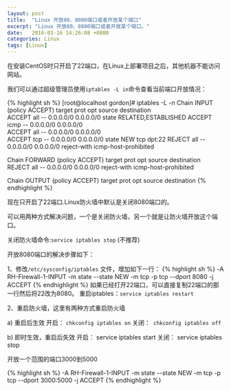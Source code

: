 ```yaml
---
layout: post
title:  "Linux 开放80、8080端口或者开放某个端口"
excerpt: "Linux 开放80、8080端口或者开放某个端口。"
date:   2016-03-16 14:26:08 +0800
categories: Linux
tags: [Linux]
---
```


在安装CentOS时只开启了22端口，在Linux上部署项目之后，其他机器不能访问网站。

我们可以通过超级管理员使用`iptables -L in`命令查看当前端口开放情况：

{% highlight sh %}
[root@localhost gordon]# iptables -L -n
Chain INPUT (policy ACCEPT)
target     prot opt source               destination         
ACCEPT     all  --  0.0.0.0/0            0.0.0.0/0           state RELATED,ESTABLISHED
ACCEPT     icmp --  0.0.0.0/0            0.0.0.0/0           
ACCEPT     all  --  0.0.0.0/0            0.0.0.0/0           
ACCEPT     tcp  --  0.0.0.0/0            0.0.0.0/0           state NEW tcp dpt:22
REJECT     all  --  0.0.0.0/0            0.0.0.0/0           reject-with icmp-host-prohibited

Chain FORWARD (policy ACCEPT)
target     prot opt source               destination         
REJECT     all  --  0.0.0.0/0            0.0.0.0/0           reject-with icmp-host-prohibited

Chain OUTPUT (policy ACCEPT)
target     prot opt source               destination
{% endhighlight %}

现在只开启了22端口.Linux防火墙中默认是关闭8080端口的。

可以用两种方式解决问题，一个是关闭防火墙，另一个就是让防火墙开放这个端口。

关闭防火墙命令:`service iptables stop` (不推荐)

开放8080端口的解决步骤如下：

1、修改`/etc/sysconfig/iptables` 文件，增加如下一行：
{% highlight sh %}
-A RH-Firewall-1-INPUT -m state --state NEW -m tcp -p tcp --dport 8080 -j ACCEPT
{% endhighlight %}
如果已经打开22端口，可以直接复制22端口的那一行然后将22改为8080。
重启iptables：`service iptables restart`

2、重启防火墙，这里有两种方式重启防火墙

a) 重启后生效
	开启： `chkconfig iptables on`
	关闭：` chkconfig iptables off`

b) 即时生效，重启后失效
	开启： service iptables start
  关闭： service iptables stop

开放一个范围的端口3000到5000

{% highlight sh %}
-A RH-Firewall-1-INPUT -m state --state NEW -m tcp -p tcp --dport 3000:5000 -j ACCEPT
{% endhighlight %}

